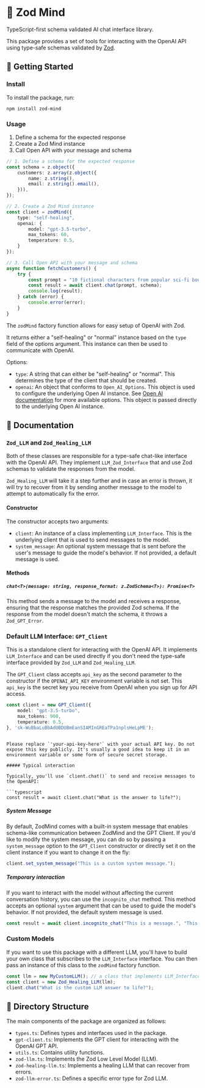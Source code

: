 # 🧠 Zod Mind

TypeScript-first schema validated AI chat interface library.

This package provides a set of tools for interacting with the OpenAI API using type-safe schemas validated by [Zod](https://zod.dev).

## 🚀 Getting Started

### Install

To install the package, run:

```
npm install zod-mind
```

### Usage

1. Define a schema for the expected response
2. Create a Zod Mind instance
3. Call Open API with your message and schema

```typescript
// 1. Define a schema for the expected response
const schema = z.object({
	customers: z.array(z.object({
		name: z.string(),
		email: z.string().email(),
	})),
});

// 2. Create a Zod Mind instance
const client = zodMind({
	type: "self-healing",
	openai: {
		model: "gpt-3.5-turbo",
		max_tokens: 60,
		temperature: 0.5,
	}
});

// 3. Call Open API with your message and schema
async function fetchCustomers() {
	try {
		const prompt = "10 fictional characters from popular sci-fi books."
		const result = await client.chat(prompt, schema);
		console.log(result);
	} catch (error) {
		console.error(error);
	}
}
```
The `zodMind` factory function allows for easy setup of OpenAI with Zod.

It returns either a "self-healing" or "normal" instance based on the `type` field of the options argument. This instance can then be used to communicate with OpenAI.

Options:

- `type`: A string that can either be "self-healing" or "normal". This determines the type of the client that should be created.
- `openai`: An object that conforms to `Open_AI_Options`. This object is used to configure the underlying Open AI instance. See [Open AI documentation](https://www.npmjs.com/package/openai) for more available options. This object is passed directly to the underlying Open AI instance.


## 📖 Documentation
### `Zod_LLM` and `Zod_Healing_LLM`

Both of these classes are responsible for a type-safe chat-like interface with the OpenAI API. They implement `LLM_Zod_Interface` that and use Zod schemas to validate the responses from the model.

`Zod_Healing_LLM` will take it a step further and in case an error is thrown, it will try to recover from it by sending another message to the model to attempt to automatically fix the error.

#### Constructor

The constructor accepts two arguments:

- `client`: An instance of a class implementing `LLM_Interface`. This is the underlying client that is used to send messages to the model. 
- `system_message`: An optional system message that is sent before the user's message to guide the model's behavior. If not provided, a default message is used.

#### Methods

##### `chat<T>(message: string, response_format: z.ZodSchema<T>): Promise<T>`

This method sends a message to the model and receives a response, ensuring that the response matches the provided Zod schema. If the response from the model doesn't match the schema, it throws a `Zod_GPT_Error`.


### Default LLM Interface: `GPT_Client`

This is a standalone client for interacting with the OpenAI API. It implements `LLM_Interface` and can be used directly if you don't need the type-safe interface provided by `Zod_LLM` and `Zod_Healing_LLM`.

The `GPT_Client` class accepts `api_key` as the second parameter to the constructor if the `OPENAI_API_KEY` environment variable is not set. This `api_key` is the secret key you receive from OpenAI when you sign up for API access.

```typescript
const client = new GPT_Client({
	model: "gpt-3.5-turbo",
	max_tokens: 900,
	temperature: 0.5,
}, 'sk-WuBbaLuBbAdUBDUBmEanSIAMInGREaTPa1nplsHeLpME');
```
```

Please replace `'your-api-key-here'` with your actual API key. Do not expose this key publicly. It's usually a good idea to keep it in an environment variable or some form of secure secret storage.

##### Typical interaction

Typically, you'll use `client.chat()` to send and receive messages to the OpenAPI:

```typescript
const result = await client.chat("What is the answer to life?");
```

##### System Message
By default, ZodMind comes with a built-in system message that enables schema-like communication between ZodMind and the GPT Client. If you'd like to modify the system message, you can do so by passing a `system_message` option to the `GPT_Client` constructor or directly set it on the client instance if you want to change it on the fly:

```typescript
client.set_system_message("This is a custom system message.");
```

##### Temporary interaction
If you want to interact with the model without affecting the current conversation history, you can use the `incognito_chat` method. This method accepts an optional `system` argument that can be used to guide the model's behavior. If not provided, the default system message is used.

```typescript
const result = await client.incognito_chat("This is a message.", "This is a system message.");
```

### Custom Models

If you want to use this package with a different LLM, you'll have to build your own class that subscribes to the `LLM_Interface` interface. You can then pass an instance of this class to the `zodMind` factory function.

```typescript
const llm = new MyCustomLLM(); // a class that implements LLM_Interface
const client = new Zod_Healing_LLM(llm);
client.chat("What is the custom LLM answer to life?");
```

## 📁 Directory Structure

The main components of the package are organized as follows:

- `types.ts`: Defines types and interfaces used in the package.
- `gpt-client.ts`: Implements the GPT client for interacting with the OpenAI GPT API.
- `utils.ts`: Contains utility functions.
- `zod-llm.ts`: Implements the Zod Low Level Model (LLM).
- `zod-healing-llm.ts`: Implements a healing LLM that can recover from errors.
- `zod-llm-error.ts`: Defines a specific error type for Zod LLM.


